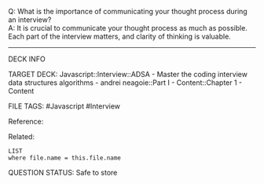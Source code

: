 Q: What is the importance of communicating your thought process during an interview?  
A: It is crucial to communicate your thought process as much as possible. Each part of the interview matters, and clarity of thinking is valuable.
<!--ID: 1693659899258-->

---

DECK INFO

TARGET DECK: Javascript::Interview::ADSA - Master the coding interview data structures algorithms - andrei neagoie::Part I - Content::Chapter 1 - Content

FILE TAGS: #Javascript #Interview

Reference:

Related:

```dataview
LIST
where file.name = this.file.name
```


QUESTION STATUS: Safe to store